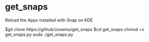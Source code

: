 # get_snaps
Reload the Apps installed with Snap on KDE

$git clone https://github/zosemu/get_snaps
$cd get_snaps 
chmod +x get_snaps.py
sudo ./get_snaps.py
